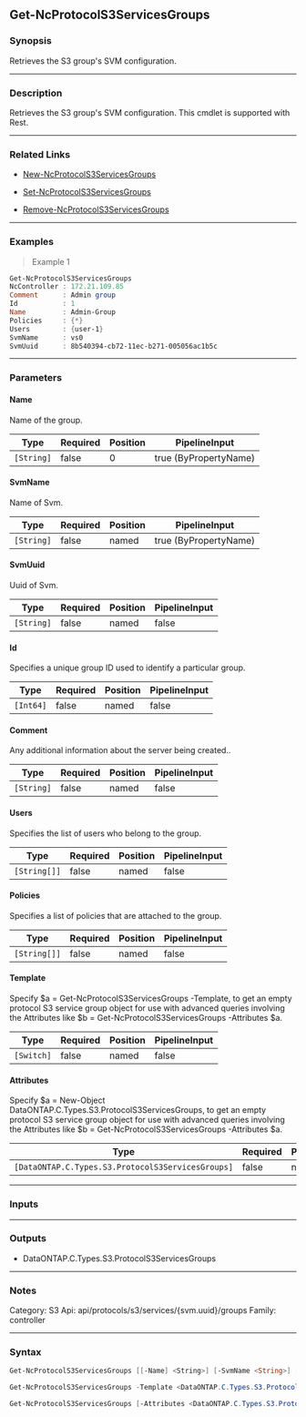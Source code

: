 Get-NcProtocolS3ServicesGroups
------------------------------

### Synopsis
Retrieves the S3 group's SVM configuration.

---

### Description

Retrieves the S3 group's SVM configuration. This cmdlet is supported with Rest.

---

### Related Links
* [New-NcProtocolS3ServicesGroups](New-NcProtocolS3ServicesGroups)

* [Set-NcProtocolS3ServicesGroups](Set-NcProtocolS3ServicesGroups)

* [Remove-NcProtocolS3ServicesGroups](Remove-NcProtocolS3ServicesGroups)

---

### Examples
> Example 1

```PowerShell
Get-NcProtocolS3ServicesGroups
NcController : 172.21.109.85
Comment      : Admin group
Id           : 1
Name         : Admin-Group
Policies     : {*}
Users        : {user-1}
SvmName      : vs0
SvmUuid      : 8b540394-cb72-11ec-b271-005056ac1b5c

```

---

### Parameters
#### **Name**
Name of the group.

|Type      |Required|Position|PipelineInput        |
|----------|--------|--------|---------------------|
|`[String]`|false   |0       |true (ByPropertyName)|

#### **SvmName**
Name of Svm.

|Type      |Required|Position|PipelineInput        |
|----------|--------|--------|---------------------|
|`[String]`|false   |named   |true (ByPropertyName)|

#### **SvmUuid**
Uuid of Svm.

|Type      |Required|Position|PipelineInput|
|----------|--------|--------|-------------|
|`[String]`|false   |named   |false        |

#### **Id**
Specifies a unique group ID used to identify a particular group.

|Type     |Required|Position|PipelineInput|
|---------|--------|--------|-------------|
|`[Int64]`|false   |named   |false        |

#### **Comment**
Any additional information about the server being created..

|Type      |Required|Position|PipelineInput|
|----------|--------|--------|-------------|
|`[String]`|false   |named   |false        |

#### **Users**
Specifies the list of users who belong to the group.

|Type        |Required|Position|PipelineInput|
|------------|--------|--------|-------------|
|`[String[]]`|false   |named   |false        |

#### **Policies**
Specifies a list of policies that are attached to the group.

|Type        |Required|Position|PipelineInput|
|------------|--------|--------|-------------|
|`[String[]]`|false   |named   |false        |

#### **Template**
Specify $a = Get-NcProtocolS3ServicesGroups -Template, to get an empty protocol S3 service group object for use with advanced queries involving the Attributes like $b = Get-NcProtocolS3ServicesGroups -Attributes $a.

|Type      |Required|Position|PipelineInput|
|----------|--------|--------|-------------|
|`[Switch]`|false   |named   |false        |

#### **Attributes**
Specify $a = New-Object DataONTAP.C.Types.S3.ProtocolS3ServicesGroups, to get an empty protocol S3 service group object for use with advanced queries involving the Attributes like $b = Get-NcProtocolS3ServicesGroups -Attributes $a.

|Type                                             |Required|Position|PipelineInput|
|-------------------------------------------------|--------|--------|-------------|
|`[DataONTAP.C.Types.S3.ProtocolS3ServicesGroups]`|false   |named   |false        |

---

### Inputs

---

### Outputs
* DataONTAP.C.Types.S3.ProtocolS3ServicesGroups

---

### Notes
Category: S3
Api: api/protocols/s3/services/{svm.uuid}/groups
Family: controller

---

### Syntax
```PowerShell
Get-NcProtocolS3ServicesGroups [[-Name] <String>] [-SvmName <String>] [-SvmUuid <String>] [-Id <Int64>] [-Comment <String>] [-Users <String[]>] [-Policies <String[]>] [<CommonParameters>]
```
```PowerShell
Get-NcProtocolS3ServicesGroups -Template <DataONTAP.C.Types.S3.ProtocolS3ServicesGroups> [<CommonParameters>]
```
```PowerShell
Get-NcProtocolS3ServicesGroups [-Attributes <DataONTAP.C.Types.S3.ProtocolS3ServicesGroups>] [<CommonParameters>]
```
